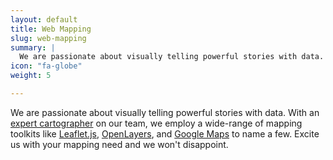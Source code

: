 ```yaml
---
layout: default
title: Web Mapping
slug: web-mapping
summary: |
  We are passionate about visually telling powerful stories with data. With an [expert cartographer](/team/tim-stallmann) on our team, we employ a wide-range of mapping toolkits like [Leaflet.js](http://leafletjs.com), [OpenLayers](http://www.openlayers.org), and [Google Maps](https://developers.google.com/maps/) to name a few. Excite us with your mapping need and we won't disappoint.
icon: "fa-globe"
weight: 5

---
```

We are passionate about visually telling powerful stories with data. With an [expert cartographer](/team/tim-stallmann) on our team, we employ a wide-range of mapping toolkits like [Leaflet.js](http://leafletjs.com), [OpenLayers](http://www.openlayers.org), and [Google Maps](https://developers.google.com/maps/) to name a few. Excite us with your mapping need and we won't disappoint.
